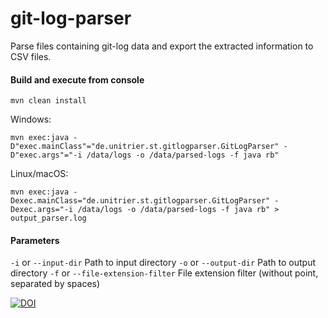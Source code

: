 # git-log-parser

Parse files containing git-log data and export the extracted information to CSV files.

#### Build and execute from console

    mvn clean install

Windows:

    mvn exec:java -D"exec.mainClass"="de.unitrier.st.gitlogparser.GitLogParser" -D"exec.args"="-i /data/logs -o /data/parsed-logs -f java rb"

Linux/macOS:

    mvn exec:java -Dexec.mainClass="de.unitrier.st.gitlogparser.GitLogParser" -Dexec.args="-i /data/logs -o /data/parsed-logs -f java rb" > output_parser.log

#### Parameters

`-i` or `--input-dir` Path to input directory
`-o` or `--output-dir` Path to output directory
`-f` or `--file-extension-filter` File extension filter (without point, separated by spaces)

[![DOI](https://zenodo.org/badge/94235400.svg)](https://zenodo.org/badge/latestdoi/94235400)
